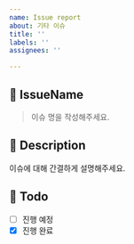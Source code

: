 ```yaml
---
name: Issue report
about: 기타 이슈
title: ''
labels: ''
assignees: ''

---
```


## 🍒 IssueName
> 이슈 명을 작성해주세요.

## 📝 Description
이슈에 대해 간결하게 설명해주세요.

## 🌱 Todo
- [ ] 진행 예정 
- [x] 진행 완료
